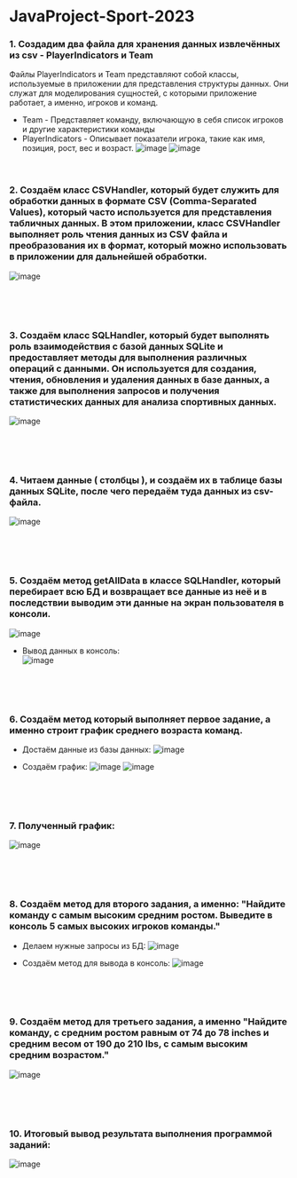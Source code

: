 # JavaProject-Sport-2023

### 1. Создадим два файла для хранения данных извлечённых из csv - PlayerIndicators и Team

Файлы PlayerIndicators и Team представляют собой классы, используемые в приложении для представления структуры данных. Они служат для моделирования сущностей, с которыми приложение работает, а именно, игроков и команд.
* Team - Представляет команду, включающую в себя список игроков и другие характеристики команды
* PlayerIndicators - Описывает показатели игрока, такие как имя, позиция, рост, вес и возраст.
![image](https://github.com/vad9nk4/JavaProject-Sport-2023/assets/134198984/30586468-526b-4baf-810d-d66957576329)
![image](https://github.com/vad9nk4/JavaProject-Sport-2023/assets/134198984/33cf1464-e6de-40eb-b246-3f9263e47911)
<br /><br /><br />

### 2. Создаём класс CSVHandler, который будет служить для обработки данных в формате CSV (Comma-Separated Values), который часто используется для представления табличных данных. В этом приложении, класс CSVHandler выполняет роль чтения данных из CSV файла и преобразования их в формат, который можно использовать в приложении для дальнейшей обработки.
![image](https://github.com/vad9nk4/JavaProject-Sport-2023/assets/134198984/f6ae4d09-47b2-4f7b-9124-4353960f6593)

<br /><br /><br />

### 3. Создаём класс SQLHandler, который будет выполнять роль взаимодействия с базой данных SQLite и предоставляет методы для выполнения различных операций с данными. Он используется для создания, чтения, обновления и удаления данных в базе данных, а также для выполнения запросов и получения статистических данных для анализа спортивных данных.
![image](https://github.com/vad9nk4/JavaProject-Sport-2023/assets/134198984/658e5f46-ed82-479d-b1c3-b689b3a1975c)

<br /><br /><br />

### 4. Читаем данные ( столбцы ), и создаём их в таблице базы данных SQLite, после чего передаём туда данных из csv-файла.
![image](https://github.com/vad9nk4/JavaProject-Sport-2023/assets/134198984/995b206f-7ea5-4348-b2d2-e5aac9b5daed)

<br /><br /><br />

### 5. Создаём метод getAllData в классе SQLHandler, который перебирает всю БД и возвращает все данные из неё и в последствии выводим эти данные на экран пользователя в консоли.
![image](https://github.com/vad9nk4/JavaProject-Sport-2023/assets/134198984/3a661183-0508-43ba-ab71-d1b89e3b4f77)
* Вывод данных в консоль:<br />
![image](https://github.com/vad9nk4/JavaProject-Sport-2023/assets/134198984/63503bb4-fbfe-43e7-8fcc-e61801da2dcd)

<br /><br /><br />

### 6. Создаём метод который выполняет первое задание, а именно строит график среднего возраста команд.

* Достаём данные из базы данных:
![image](https://github.com/vad9nk4/JavaProject-Sport-2023/assets/134198984/246e220b-8cda-4bc1-a1f4-4ce3cef550f0)

* Создаём график:
![image](https://github.com/vad9nk4/JavaProject-Sport-2023/assets/134198984/e019413f-552b-4ce7-9f1b-831621e155d9)
![image](https://github.com/vad9nk4/JavaProject-Sport-2023/assets/134198984/12b750a5-8c2e-412d-b3d9-b1c1413e5a11)

<br /><br /><br />

### 7. Полученный график:
![image](https://github.com/vad9nk4/JavaProject-Sport-2023/assets/134198984/8df31994-74b4-415f-bf10-756c9ae85213)

<br /><br /><br />

### 8. Создаём метод для второго задания, а именно: "Найдите команду с самым высоким средним ростом. Выведите в консоль 5 самых высоких игроков команды."

* Делаем нужные запросы из БД:
![image](https://github.com/vad9nk4/JavaProject-Sport-2023/assets/134198984/13761ed7-8de5-489e-82ee-97abe97b494a)

* Создаём метод для вывода в консоль:
![image](https://github.com/vad9nk4/JavaProject-Sport-2023/assets/134198984/2f4beb84-40bf-4ac5-95ac-d81506b33a70)

<br /><br /><br />

### 9. Создаём метод для третьего задания, а именно "Найдите команду, с средним ростом равным от 74 до 78 inches и средним весом от 190 до 210 lbs, с самым высоким средним возрастом."
![image](https://github.com/vad9nk4/JavaProject-Sport-2023/assets/134198984/7ec5e5f2-7450-4030-9298-460713057df9)

<br /><br /><br />

### 10. Итоговый вывод результата выполнения программой заданий:
![image](https://github.com/vad9nk4/JavaProject-Sport-2023/assets/134198984/85c26fb5-5df6-47ec-ae4e-b3138c04afb0)

<br /><br /><br />
